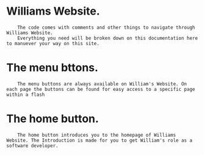 # Williams Website.

        The code comes with comments and other things to navigate through Williams Website.
        Everything you need will be broken down on this documentation here to manuever your way on this site.

# The menu bttons.
        The menu buttons are always available on William's Website. On each page the buttons can be found for easy access to a specific page within a flash

# The home button. 
        The home button introduces you to the homepage of Williams Website. The Introduction is made for you to get William's role as a software developer.   
        
